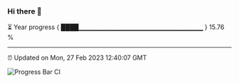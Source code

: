 ### Hi there 👋

⏳ Year progress { ████▁▁▁▁▁▁▁▁▁▁▁▁▁▁▁▁▁▁▁▁▁▁▁▁▁▁ } 15.76 %

---

⏰ Updated on Mon, 27 Feb 2023 12:40:07 GMT

![Progress Bar CI](https://github.com/ZhaoGui/ZhaoGui/workflows/Progress%20Bar%20CI/badge.svg)

